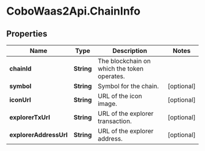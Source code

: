 # CoboWaas2Api.ChainInfo

## Properties

Name | Type | Description | Notes
------------ | ------------- | ------------- | -------------
**chainId** | **String** | The blockchain on which the token operates. | 
**symbol** | **String** | Symbol for the chain. | [optional] 
**iconUrl** | **String** | URL of the icon image. | [optional] 
**explorerTxUrl** | **String** | URL of the explorer transaction. | [optional] 
**explorerAddressUrl** | **String** | URL of the explorer address. | [optional] 


